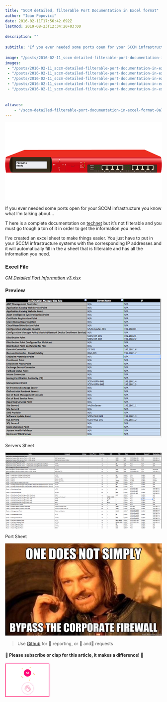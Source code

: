 ```yaml
---
title: "SCCM detailed, filterable Port Documentation in Excel format"
author: "Ioan Popovici"
date: 2016-02-11T17:56:42.692Z
lastmod: 2019-08-23T12:34:20+03:00

description: ""

subtitle: "If you ever needed some ports open for your SCCM infrastructure you know what I’m talking about…"

image: "/posts/2016-02-11_sccm-detailed-filterable-port-documentation-in-excel-format/images/1.png" 
images:
 - "/posts/2016-02-11_sccm-detailed-filterable-port-documentation-in-excel-format/images/1.png" 
 - "/posts/2016-02-11_sccm-detailed-filterable-port-documentation-in-excel-format/images/2.png" 
 - "/posts/2016-02-11_sccm-detailed-filterable-port-documentation-in-excel-format/images/3.png" 
 - "/posts/2016-02-11_sccm-detailed-filterable-port-documentation-in-excel-format/images/4.jpeg" 
 - "/posts/2016-02-11_sccm-detailed-filterable-port-documentation-in-excel-format/images/5.gif" 


aliases:
    - "/sccm-detailed-filterable-port-documentation-in-excel-format-8a7eccb8b89a"
---
```


![image](/posts/2016-02-11_sccm-detailed-filterable-port-documentation-in-excel-format/images/1.png)



If you ever needed some ports open for your SCCM infrastructure you know what I’m talking about…


T
here is a complete documentation on [technet](https://technet.microsoft.com/en-us/library/hh427328.aspx) but it’s not filterable and you must go trough a ton of it in order to get the information you need.

I’ve created an excel sheet to make things easier. You just have to put in your SCCM infrastructure systems with the corresponding IP addresses and it will automatically fill in the a sheet that is filterable and has all the information you need.

### **Excel File**

[_CM Detailed Port Information v3.xlsx_](https://SCCM.Zone/cm-detailed-port-information-dld)

### **Preview**




![image](/posts/2016-02-11_sccm-detailed-filterable-port-documentation-in-excel-format/images/2.png)

Servers Sheet





![image](/posts/2016-02-11_sccm-detailed-filterable-port-documentation-in-excel-format/images/3.png)

Port Sheet





![image](/posts/2016-02-11_sccm-detailed-filterable-port-documentation-in-excel-format/images/4.jpeg)

> Use [Github](https://SCCM.Zone/Issues) for 🐛 reporting, or 🌈 and🦄 requests

#### 🙏 Please subscribe or clap for this article, it makes a difference! 🙏




![image](/posts/2016-02-11_sccm-detailed-filterable-port-documentation-in-excel-format/images/5.gif)
